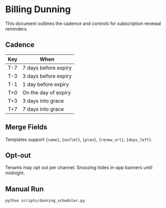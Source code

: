 # Billing Dunning

This document outlines the cadence and controls for subscription renewal reminders.

## Cadence

| Key | When |
| --- | --- |
| T-7 | 7 days before expiry |
| T-3 | 3 days before expiry |
| T-1 | 1 day before expiry |
| T+0 | On the day of expiry |
| T+3 | 3 days into grace |
| T+7 | 7 days into grace |

## Merge Fields

Templates support `{name}`, `{outlet}`, `{plan}`, `{renew_url}`, `{days_left}`.

## Opt-out

Tenants may opt out per channel. Snoozing hides in-app banners until midnight.

## Manual Run

```bash
python scripts/dunning_scheduler.py
```
